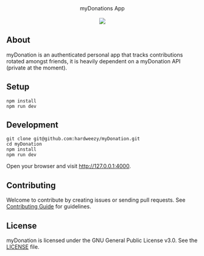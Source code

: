 <div align="center">
myDonations App
</div>
<br>
<div align="center">
    <a href="http://forthebadge.com">
        <img src="http://forthebadge.com/images/badges/made-with-vue.svg">
    </a>
</div>

## About
myDonation is an authenticated personal app that tracks contributions rotated amongst friends, it is heavily dependent on a myDonation API (private at the moment). 
## Setup

```shell
npm install
npm run dev
```

## Development

```shell
git clone git@github.com:hardweezy/myDonation.git
cd myDonation
npm install
npm run dev
```
Open your browser and visit http://127.0.0.1:4000.

## Contributing
Welcome to contribute by creating issues or sending pull requests. See [Contributing Guide](CONTRIBUTING.md) for guidelines.

## License
myDonation is licensed under the GNU General Public License v3.0. See the [LICENSE](LICENSE) file.